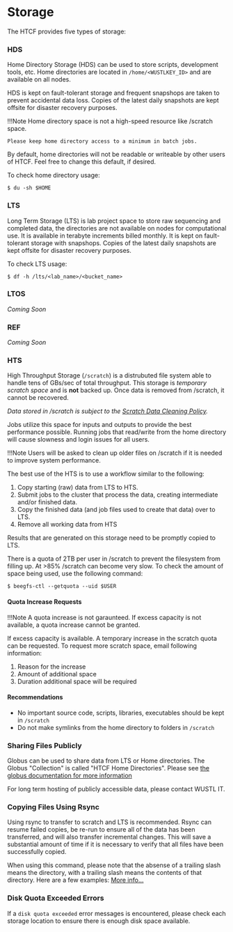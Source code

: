 # Storage

The HTCF provides five types of storage:


### HDS

Home Directory Storage (HDS) can be used to store scripts, development tools, etc.  Home directories are located in `/home/<WUSTLKEY_ID>` and are available on all nodes.

HDS is kept on fault-tolerant storage and frequent snapshops are taken to prevent accidental data loss.  Copies of the latest daily snapshots are kept offsite for disaster recovery purposes.

!!!Note
    Home directory space is not a high-speed resource like /scratch space.

    Please keep home directory access to a minimum in batch jobs.

By default, home directories will not be readable or writeable by other users of HTCF.  Feel free to change this default, if desired.

To check home directory usage:

    $ du -sh $HOME

### LTS

Long Term Storage (LTS) is lab project space to store raw sequencing and completed data, the directories are not available on nodes for computational use.  It is available in terabyte increments billed monthly.  It is kept on fault-tolerant storage with snapshops.  Copies of the latest daily snapshots are kept offsite for disaster recovery purposes. 

To check LTS usage:

    $ df -h /lts/<lab_name>/<bucket_name>

### LTOS

*Coming Soon*

### REF

*Coming Soon*

### HTS

High Throughput Storage (`/scratch`) is a distrubuted file system able to handle tens of GBs/sec of total throughput.  This storage is *temporary scratch space* and is **not** backed up.  Once data is removed from /scratch, it cannot be recovered.

*Data stored in /scratch is subject to the [Scratch Data Cleaning Policy](../policies.md#scratch-data-cleaning).*

Jobs utilize this space for inputs and outputs to provide the best performance possible.  Running jobs that read/write from the home directory will cause slowness and login issues for all users.

!!!Note
    Users will be asked to clean up older files on /scratch if it is needed to improve system performance.

The best use of the HTS is to use a workflow similar to the following:

1.  Copy starting (raw) data from LTS to HTS.
2.  Submit jobs to the cluster that process the data, creating intermediate and/or finished data.
3.  Copy the finished data (and job files used to create that data) over to LTS.
4.  Remove all working data from HTS

Results that are generated on this storage need to be promptly copied to LTS. 

There is a quota of 2TB per user in /scratch to prevent the filesystem from filling up.  At >85% /scratch can become very slow.  To check the amount of space being used, use the following command:

    $ beegfs-ctl --getquota --uid $USER

#### Quota Increase Requests

!!!Note
    A quota increase is not garaunteed.  If excess capacity is not available, a quota increase cannot be granted.

If excess capacity is available.  A temporary increase in the scratch quota can be requested.  To request more scratch space, email following information:

1. Reason for the increase
2. Amount of additional space
3. Duration additional space will be required


#### Recommendations

* No important source code, scripts, libraries, executables should be kept in `/scratch`
* Do not make symlinks from the home directory to folders in `/scratch`

### Sharing Files Publicly

Globus can be used to share data from LTS or Home directories.  The Globus "Collection" is called "HTCF Home Directories". Please see [the globus documentation for more information](https://docs.globus.org/how-to/get-started/)

For long term hosting of publicly accessible data, please contact WUSTL IT.

### Copying Files Using Rsync

Using rsync to transfer to scratch and LTS is recommended.  Rsync can resume failed copies, be re-run to ensure all of the data has been transferred, and will also transfer incremental changes.  This will save a substantial amount of time if it is necessary to verify that all files have been successfully copied.

When using this command, please note that the absense of a trailing slash means the directory, with a trailing slash means the contents of that directory.  Here are a few examples:
[More info...](https://stackoverflow.com/questions/31278098/slashes-and-the-rsync-command)

### Disk Quota Exceeded Errors

If a `disk quota exceeded` error messages is encountered, please check each storage location to ensure there is enough disk space available.
